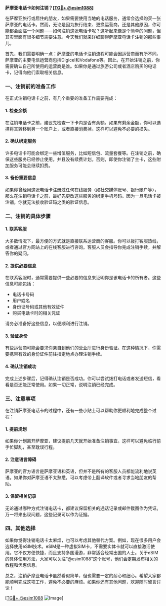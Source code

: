 **萨摩亚电话卡如何注销？[[TG💪+ @esim1088](https://t.me/s/esim1088)]**

在萨摩亚旅行或居住的朋友，如果需要使用当地的电话服务，通常会选择购买一张萨摩亚的电话卡。然而，无论是因为旅行结束、更换运营商，还是其他原因，你可能都会面临一个问题——如何注销这张电话卡呢？这听起来像是个简单的问题，但其实里面有很多细节需要注意。今天我们就来详细聊聊萨摩亚电话卡注销的那些事儿。

首先，我们需要明确一点：萨摩亚的电话卡注销流程可能会因运营商而有所不同。萨摩亚的主要电信运营商包括Digicel和Vodafone等。因此，在开始注销之前，你需要确认自己所使用的运营商是谁。如果你是通过旅游公司或者酒店购买的电话卡，记得向他们索取相关信息。

### 一、注销前的准备工作

在正式注销电话卡之前，有几个重要的准备工作需要完成：

#### 1. 检查余额
在注销电话卡之前，建议先检查一下卡内是否有余额。如果有剩余金额，你可以选择将其转移到另一个账户上，或者直接消费掉。这样可以避免不必要的损失。

#### 2. 确认绑定服务
许多电话卡可能会绑定一些增值服务，比如短信包、流量套餐等。在注销之前，确保这些服务已经停止使用，并且没有续费计划。否则，即使你注销了主卡，这些附加服务可能会继续扣费。

#### 3. 备份重要信息
如果你曾经用这张电话卡注册过任何在线服务（如社交媒体账号、银行账户等），那么在注销电话卡之前，最好先更改这些服务的绑定手机号码。因为一旦电话卡被注销，你就无法接收验证码之类的验证信息。

### 二、注销的具体步骤

#### 1. 联系客服
大多数情况下，最方便的方式就是直接联系运营商的客服。你可以拨打客服热线，或者通过官方网站上的在线客服进行咨询。客服人员会指导你完成注销手续，并解答你的疑问。

#### 2. 提供必要信息
在联系客服时，通常需要提供一些必要的信息来证明你是该电话卡的所有者。这些信息可能包括：
- 电话卡号码
- 用户姓名
- 身份证号码或其他有效证件
- 购买电话卡时的相关凭证

请务必准备好这些信息，以便顺利进行注销。

#### 3. 验证身份
有些运营商可能会要求你亲自到他们的营业厅进行身份验证。在这种情况下，你需要携带有效的身份证件前往指定地点办理注销手续。

#### 4. 确认注销成功
完成上述步骤后，记得确认注销是否成功。你可以尝试拨打电话或者发送短信，看看是否还能正常使用。如果一切正常，说明注销已经完成。

### 三、注意事项

在注销萨摩亚电话卡的过程中，还有一些小贴士可以帮助你更顺利地完成整个过程：

#### 1. 提前规划
如果你计划离开萨摩亚，建议提前几天就开始准备注销事宜。这样可以避免临行前手忙脚乱，甚至耽误行程。

#### 2. 注意语言障碍
萨摩亚的官方语言是萨摩亚语和英语，但并不是所有的客服人员都能流利地说英语。如果你对萨摩亚语不太熟悉，可以考虑带上翻译软件或者寻求当地朋友的帮助。

#### 3. 保留相关记录
无论通过哪种方式注销电话卡，都建议保留相关的通话记录或邮件截图作为凭证。万一将来出现问题，这些记录可以作为证据。

### 四、其他选择

如果你觉得注销电话卡太麻烦，也可以考虑其他替代方案。例如，现在很多用户会选择使用eSIM技术。eSIM是一种虚拟SIM卡，不需要实体卡就可以直接激活使用。它不仅方便快捷，而且支持多国漫游，非常适合经常出国的人士。关于eSIM的具体使用方法，大家可以关注“@esim1088”这个账号，他们会定期发布相关的教程和优惠信息。

总之，注销萨摩亚电话卡虽然看似简单，但也需要一定的耐心和细心。希望大家都能顺利完成这项工作，避免不必要的麻烦。如果你还有其他问题，欢迎随时留言讨论！

[[TG💪+ @esim1088](https://t.me/s/esim1088) ![Image](https://i.postimg.cc/4NQfJmqS/Snipaste-2025-05-13-00-14-12.png)]